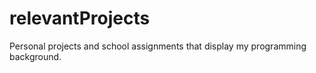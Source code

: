 # relevantProjects
Personal projects and school assignments that display my programming background.
